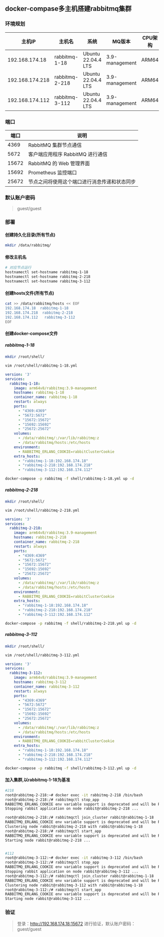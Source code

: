 ## docker-compase多主机搭建rabbitmq集群

### 环境规划

| 主机IP          | 主机名         | 系统               | MQ版本         | CPU架构 | 说明 |
| --------------- | -------------- | ------------------ | -------------- | ------- | ---- |
| 192.168.174.18  | rabbitmq-1-18  | Ubuntu 22.04.4 LTS | 3.9-management | ARM64   |      |
| 192.168.174.218 | rabbitmq-2-218 | Ubuntu 22.04.4 LTS | 3.9-management | ARM64   |      |
| 192.168.174.112 | rabbitmq-3-112 | Ubuntu 22.04.4 LTS | 3.9-management | ARM64   |      |

### 端口

| 端口  | 说明                                         |
| ----- | -------------------------------------------- |
| 4369  | RabbitMQ 集群节点通信                        |
| 5672  | 客户端应用程序 RabbitMQ 进行通信            |
| 15672 | RabbitMQ 的 Web 管理界面                     |
| 15692 | Prometheus 监控端口                          |
| 25672 | 节点之间将使用这个端口进行消息传递和状态同步 |

### 默认账户密码

> guest/guest

### 部署

#### 创建持久化目录(所有节点)

```bash
mkdir /data/rabbitmq/
```

#### 修改主机名

```bash
# 对应节点运行
hostnamectl set-hostname rabbitmq-1-18
hostnamectl set-hostname rabbitmq-2-218
hostnamectl set-hostname rabbitmq-3-112
```

#### 创建hosts文件(所有节点)

```bash
cat >> /data/rabbitmq/hosts << EOF
192.168.174.18  rabbitmq-1-18
192.168.174.218  rabbitmq-2-218
192.168.174.112   rabbitmq-3-112
EOF
```

#### 创建docker-compose文件

##### rabbitmq-1-18

```bash
mkdir /root/shell/
```

```bash
vim /root/shell/rabbitmq-1-18.yml
```

```yaml
version: '3'
services:
  rabbitmq-1-18:
    image: arm64v8/rabbitmq:3.9-management
    hostname: rabbitmq-1-18
    container_name: rabbitmq-1-18
    restart: always
    ports:
      - "4369:4369"
      - "5672:5672"
      - "15672:15672"
      - "15692:15692"
      - "25672:25672"
    volumes:
      - /data/rabbitmq/:/var/lib/rabbitmq:z
      - /data/rabbitmq/hosts:/etc/hosts
    environment:
      - RABBITMQ_ERLANG_COOKIE=rabbitClusterCookie
    extra_hosts:
      - "rabbitmq-1-18:192.168.174.18"
      - "rabbitmq-2-218:192.168.174.218"
      - "rabbitmq-3-112:192.168.174.112"

```

```bash
docker-compose -p rabbitmq -f shell/rabbitmq-1-18.yml up -d
```

##### rabbitmq-2-218

```bash
mkdir /root/shell/
```

```bash
vim /root/shell/rabbitmq-2-218.yml
```

```yaml
version: '3'
services:
  rabbitmq-2-218:
    image: arm64v8/rabbitmq:3.9-management
    hostname: rabbitmq-2-218
    container_name: rabbitmq-2-218
    restart: always
    ports:
      - "4369:4369"
      - "5672:5672"
      - "15672:15672"
      - "15692:15692"
      - "25672:25672"
    volumes:
      - /data/rabbitmq/:/var/lib/rabbitmq:z
      - /data/rabbitmq/hosts:/etc/hosts
    environment:
      - RABBITMQ_ERLANG_COOKIE=rabbitClusterCookie
    extra_hosts:
      - "rabbitmq-1-18:192.168.174.18"
      - "rabbitmq-2-218:192.168.174.218"
      - "rabbitmq-3-112:192.168.174.112"

```

```bash
docker-compose -p rabbitmq -f shell/rabbitmq-2-218.yml up -d
```

##### rabbitmq-3-112

```bash
mkdir /root/shell/
```

```bash
vim /root/shell/rabbitmq-3-112.yml
```

```yaml
version: '3'
services:
  rabbitmq-3-112:
    image: arm64v8/rabbitmq:3.9-management
    hostname: rabbitmq-3-112
    container_name: rabbitmq-3-112
    restart: always
    ports:
      - "4369:4369"
      - "5672:5672"
      - "15672:15672"
      - "15692:15692"
      - "25672:25672"
    volumes:
      - /data/rabbitmq/:/var/lib/rabbitmq:z
      - /data/rabbitmq/hosts:/etc/hosts
    environment:
      - RABBITMQ_ERLANG_COOKIE=rabbitClusterCookie
    extra_hosts:
      - "rabbitmq-1-18:192.168.174.18"
      - "rabbitmq-2-218:192.168.174.218"
      - "rabbitmq-3-112:192.168.174.112"

```

```bash
docker-compose -p rabbitmq -f shell/rabbitmq-3-112.yml up -d
```

#### 加入集群,以rabbitmq-1-18为基准

```bash
#218 
root@rabbitmq-2-218:~# docker exec -it rabbitmq-2-218 /bin/bash
root@rabbitmq-2-218:/# rabbitmqctl stop_app
RABBITMQ_ERLANG_COOKIE env variable support is deprecated and will be REMOVED in a future version. Use the $HOME/.erlang.cookie file or the --erlang-cookie switch instead.
Stopping rabbit application on node rabbit@rabbitmq-2-218 ...

root@rabbitmq-2-218:/# rabbitmqctl join_cluster rabbit@rabbitmq-1-18
RABBITMQ_ERLANG_COOKIE env variable support is deprecated and will be REMOVED in a future version. Use the $HOME/.erlang.cookie file or the --erlang-cookie switch instead.
Clustering node rabbit@rabbitmq-2-218 with rabbit@rabbitmq-1-18
root@rabbitmq-2-218:/# rabbitmqctl start_app
RABBITMQ_ERLANG_COOKIE env variable support is deprecated and will be REMOVED in a future version. Use the $HOME/.erlang.cookie file or the --erlang-cookie switch instead.
Starting node rabbit@rabbitmq-2-218 ...


#112
root@rabbitmq-3-112:~# docker exec -it rabbitmq-3-112 /bin/bash
root@rabbitmq-3-112:/# rabbitmqctl stop_app
RABBITMQ_ERLANG_COOKIE env variable support is deprecated and will be REMOVED in a future version. Use the $HOME/.erlang.cookie file or the --erlang-cookie switch instead.
Stopping rabbit application on node rabbit@rabbitmq-3-112 ...
root@rabbitmq-3-112:/# rabbitmqctl join_cluster rabbit@rabbitmq-1-18
RABBITMQ_ERLANG_COOKIE env variable support is deprecated and will be REMOVED in a future version. Use the $HOME/.erlang.cookie file or the --erlang-cookie switch instead.
Clustering node rabbit@rabbitmq-3-112 with rabbit@rabbitmq-1-18
root@rabbitmq-3-112:/# rabbitmqctl start_app
RABBITMQ_ERLANG_COOKIE env variable support is deprecated and will be REMOVED in a future version. Use the $HOME/.erlang.cookie file or the --erlang-cookie switch instead.
Starting node rabbit@rabbitmq-3-112 ...

```

### 验证

> 登录：http://192.168.174.18:15672   进行验证，默认账户密码：guest/guest
